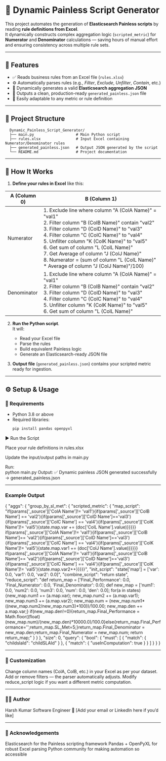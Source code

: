 # 🧠 Dynamic Painless Script Generator

This project automates the generation of **Elasticsearch Painless scripts** by reading **rule definitions from Excel**.  
It dynamically constructs complex aggregation logic (`scripted_metric`) for **Numerator** and **Denominator** calculations — saving hours of manual effort and ensuring consistency across multiple rule sets.

---

## 🚀 Features

- ✅ Reads business rules from an Excel file (`rules.xlsx`)
- ⚙️ Automatically parses rules (e.g., *Filter*, *Exclude*, *Unfilter*, *Contain*, etc.)
- 🔄 Dynamically generates a valid **Elasticsearch aggregation JSON**
- 📄 Outputs a clean, production-ready `generated_painless.json` file
- 🧩 Easily adaptable to any metric or rule definition

---

## 📂 Project Structure

      Dynamic_Painless_Script_Generator/
      ├── main.py                   # Main Python script
      ├── rules.xlsx                # Input Excel containing Numerator/Denominator rules
      ├── generated_painless.json   # Output JSON generated by the script
      └── README.md                 # Project documentation

---

## 📘 How It Works

1. **Define your rules in Excel** like this:

| A (Column 0) | B (Column 1) |
|---------------|--------------|
| Numerator | 1. Exclude line where column "A (ColA Name)" = "val1"<br>2. Filter column "B (ColB Name)" contain "val2"<br>3. Filter column "D (ColD Name)" to "val3"<br>4. Filter column "C (ColC Name)" to "val4"<br>5. Unfilter column "K (ColK Name)" to "val5"<br>6. Get sum of column "L (ColL Name)"<br>7. Get Average of column "J (ColJ Name)"<br>8. Numerator = (sum of column "L (ColL Name)" * Average of column "J (ColJ Name)"/100) |
| Denominator | 1. Exclude line where column "A (ColA Name)" = "val1"<br>2. Filter column "B (ColB Name)" contain "val2"<br>3. Filter column "D (ColD Name)" to "val3"<br>4. Filter column "C (ColC Name)" to "val4"<br>5. Unfilter column "K (ColK Name)" to "val5"<br>6. Get sum of column "L (ColL Name)" |

2. **Run the Python script**.  
   It will:
   - Read your Excel file  
   - Parse the rules  
   - Build equivalent Painless logic  
   - Generate an Elasticsearch-ready JSON file

3. **Output file** (`generated_painless.json`) contains your scripted metric ready for ingestion.

---

## ⚙️ Setup & Usage

### 🔧 Requirements
- Python 3.8 or above  
- Required libraries:
  ```bash
  pip install pandas openpyxl
▶️ Run the Script

Place your rule definitions in rules.xlsx

Update the input/output paths in main.py

Run:  
python main.py
Output:
✅ Dynamic painless JSON generated successfully → generated_painless.json

---

### Example Output
{
  "aggs": {
    "group_by_sl_met": {
      "scripted_metric": {
        "map_script": "if(params['_source']['ColA Name']!= 'val1'){if(params['_source']['ColB Name'] == 'val2'){if(params['_source']['ColD Name']=='val3'){if(params['_source']['ColC Name'] == 'val4'){if(params['_source']['ColK Name']!= 'val5'){state.map.var += (doc['ColL Name'].value)}}}}}  if(params['_source']['ColA Name']!= 'val1'){if(params['_source']['ColB Name']== 'val2'){if(params['_source']['ColD Name']=='val3'){if(params['_source']['ColC Name'] == 'val4'){if(params['_source']['ColK Name']!= 'val5'){state.map.var1 += (doc['ColJ Name'].value)}}}}}  if(params['_source']['ColA Name']!= 'val1'){if(params['_source']['ColB Name']== 'val2'){if(params['_source']['ColD Name']=='val3'){if(params['_source']['ColC Name'] == 'val4'){if(params['_source']['ColK Name']!= 'val5'){state.map.var2++}}}}}",
        "init_script": "state['map'] = ['var': 0.0, 'var1': 0.0, 'var2': 0.0]",
        "combine_script": "return state",
        "reduce_script": "def return_map = ['Final_Performance': 0.0, 'Final_Numerator': 0.0, 'Final_Denominator': 0.0]; def new_map = ['num1': 0.0, 'num2': 0.0, 'num3': 0.0, 'num': 0.0, 'den': 0.0]; for(a in states){new_map.num1 += (a.map.var); new_map.num2 += (a.map.var1); new_map.num3 += (a.map.var2); new_map.num = (new_map.num1*((new_map.num2/new_map.num3)*100))/100.00; new_map.den += a.map.var;} if(new_map.den!=0){return_map.Final_Performance = Math.floor((float)(new_map.num)/(new_map.den)*10000.0)/100.0}else{return_map.Final_Performance='';return_map.SL_Met=5;}return_map.Final_Denominator = new_map.den;return_map.Final_Numerator = new_map.num; return return_map;"
      }
    }
  },
  "size": 0,
  "query": {
    "bool": {
      "must": [
        { "match": { "childslaId": "childSLAId" } },
        { "match": { "useInComputation": true } }
      ]
    }
  }
}

---

### 🧱  Customization
Change column names (ColA, ColB, etc.) in your Excel as per your dataset.
Add or remove filters — the parser automatically adjusts.
Modify reduce_script logic if you want a different metric computation.

---

### 🧑‍💻 Author

Harsh Kumar
Software Engineer
📧 [Add your email or LinkedIn here if you’d like]

---

### 🌟 Acknowledgements

Elasticsearch for the Painless scripting framework
Pandas + OpenPyXL for robust Excel parsing
Python community for making automation so accessible
